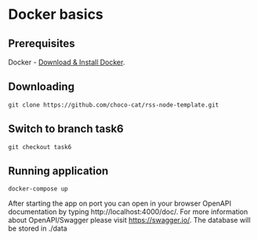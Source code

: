 # Docker basics

## Prerequisites

Docker - [Download & Install Docker](https://docs.docker.com/engine/install/).

## Downloading

```
git clone https://github.com/choco-cat/rss-node-template.git
```

## Switch to branch task6

```
git checkout task6
```

## Running application

```
docker-compose up 
```

After starting the app on port you can open
in your browser OpenAPI documentation by typing http://localhost:4000/doc/.
For more information about OpenAPI/Swagger please visit https://swagger.io/.
The database will be stored in ./data
